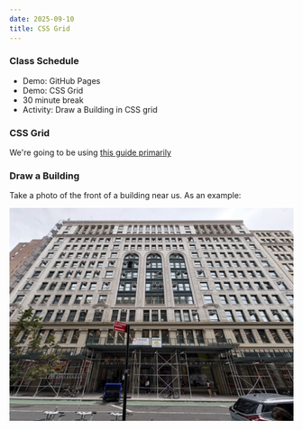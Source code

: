 ```yaml
---
date: 2025-09-10
title: CSS Grid
---
```


### Class Schedule

* Demo: GitHub Pages
* Demo: CSS Grid
* 30 minute break
* Activity: Draw a Building in CSS grid

### CSS Grid

We're going to be using [this guide primarily](https://css-tricks.com/snippets/css/complete-guide-grid/)

### Draw a Building

Take a photo of the front of a building near us. As an example:

![Large stone building](building.jpg)